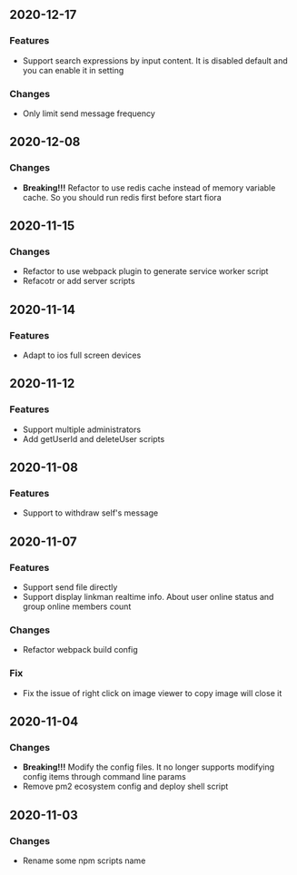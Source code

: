 ## 2020-12-17

### Features
- Support search expressions by input content. It is disabled default and you can enable it in setting
### Changes
- Only limit send message frequency


## 2020-12-08

### Changes
- **Breaking!!!** Refactor to use redis cache instead of memory variable cache. So you should run redis first before start fiora


## 2020-11-15

### Changes
- Refactor to use webpack plugin to generate service worker script
- Refacotr or add server scripts


## 2020-11-14

### Features
- Adapt to ios full screen devices


## 2020-11-12

### Features
- Support multiple administrators
- Add getUserId and deleteUser scripts


## 2020-11-08

### Features
- Support to withdraw self's message


## 2020-11-07

### Features
- Support send file directly
- Support display linkman realtime info. About user online status and group online members count
### Changes
- Refactor webpack build config
### Fix
- Fix the issue of right click on image viewer to copy image will close it


## 2020-11-04

### Changes
- **Breaking!!!** Modify the config files. It no longer supports modifying config items through command line params
- Remove pm2 ecosystem config and deploy shell script


## 2020-11-03

### Changes
- Rename some npm scripts name